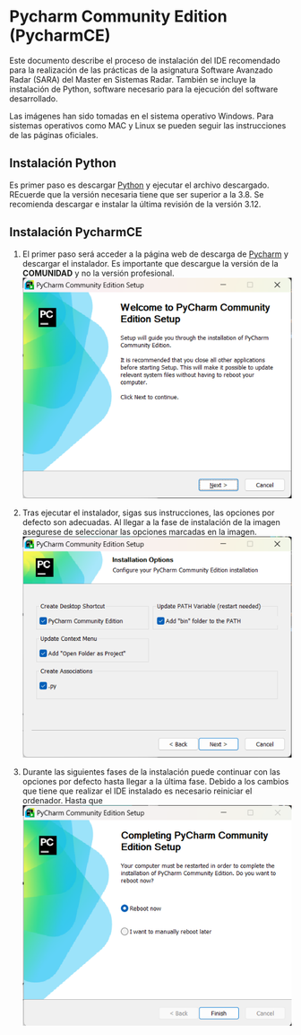 # Pycharm Community Edition (PycharmCE)

Este documento describe el proceso de instalación del IDE recomendado para la 
realización de las prácticas de la asignatura Software Avanzado Radar (SARA) 
del Master en Sistemas Radar. También se incluye la instalación de Python, 
software necesario para la ejecución del software desarrollado. 

Las imágenes han sido tomadas en el sistema operativo Windows. Para sistemas 
operativos como MAC y Linux se pueden seguir las instrucciones de las páginas 
oficiales. 

## Instalación Python
Es primer paso es descargar [Python](
https://www.python.org/downloads/windows/) y ejecutar el archivo descargado. 
REcuerde que la versión necesaria tiene que ser superior a la 3.8. Se 
recomienda descargar e instalar la última revisión de la versión 3.12.

## Instalación PycharmCE
1. El primer paso será acceder a la página web de descarga de [Pycharm](
https://www.jetbrains.com/pycharm/download/) y descargar el instalador. Es 
importante que descargue la versión de la **COMUNIDAD** y no la versión
profesional. ![plot](./statics/pycharmCE_install_init.png)

2. Tras ejecutar el instalador, sigas sus instrucciones, las opciones por 
defecto son adecuadas. Al llegar a la fase de instalación de la imagen 
asegurese de seleccionar las opciones marcadas en la imagen. ![plot](
./statics/pycharmCE_install_options.png)

3. Durante las siguientes fases de la instalación puede continuar con las 
opciones por defecto hasta llegar a la última fase. Debido a los cambios que 
tiene que realizar el IDE instalado es necesario reiniciar el ordenador. Hasta 
que 
![plot](./statics/pycharmCE_install_reboot.png)